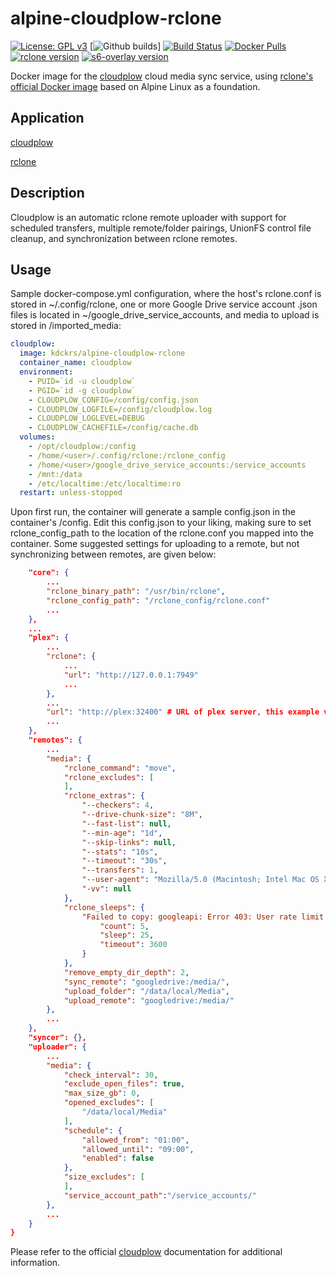 # alpine-cloudplow-rclone

[![License: GPL v3](https://img.shields.io/badge/License-GPL%203-blue.svg?style=flat-square)](https://github.com/kdckrs/alpine-cloudplow-rclone/blob/main/LICENSE) [![Github builds](https://img.shields.io/github/workflow/status/kdckrs/alpine-cloudplow-rclone/Rebuild%20with%20upstream%20updates?label=GitHub%20builds)]
[![Build Status](https://github.com/kdckrs/alpine-cloudplow-rclone/workflows/Build/badge.svg)](https://github.com/kdckrs/alpine-cloudplow-rclone/actions)
[![Docker Pulls](https://img.shields.io/docker/pulls/kdckrs/alpine-cloudplow-rclone)](https://hub.docker.com/r/kdckrs/alpine-cloudplow-rclone)
[![rclone version](https://img.shields.io/github/v/release/rclone/rclone?label=rclone%20version)](https://hub.docker.com/r/rclone/rclone)
[![s6-overlay version](https://img.shields.io/github/v/release/just-containers/s6-overlay?label=s6-overlay%20version)](https://github.com/just-containers/s6-overlay)

Docker image for the [cloudplow](https://github.com/l3uddz/cloudplow) cloud media sync service, using [rclone's official Docker image](https://hub.docker.com/r/rclone/rclone) based on Alpine Linux as a foundation.

## Application

[cloudplow](https://github.com/l3uddz/cloudplow)

[rclone](https://github.com/rclone/rclone)

## Description

Cloudplow is an automatic rclone remote uploader with support for scheduled transfers, multiple remote/folder pairings, UnionFS control file cleanup, and synchronization between rclone remotes.

## Usage

Sample docker-compose.yml configuration, where the host's rclone.conf is stored in ~/.config/rclone, one or more Google Drive service account .json files is located in ~/google_drive_service_accounts, and media to upload is stored in /imported_media:

```yaml
cloudplow:
  image: kdckrs/alpine-cloudplow-rclone
  container_name: cloudplow
  environment:
    - PUID=`id -u cloudplow`
    - PGID=`id -g cloudplow`
    - CLOUDPLOW_CONFIG=/config/config.json
    - CLOUDPLOW_LOGFILE=/config/cloudplow.log
    - CLOUDPLOW_LOGLEVEL=DEBUG
    - CLOUDPLOW_CACHEFILE=/config/cache.db
  volumes:
    - /opt/cloudplow:/config
    - /home/<user>/.config/rclone:/rclone_config
    - /home/<user>/google_drive_service_accounts:/service_accounts
    - /mnt:/data
    - /etc/localtime:/etc/localtime:ro
  restart: unless-stopped
```

Upon first run, the container will generate a sample config.json in the container's /config. Edit this config.json to your liking, making sure to set rclone_config_path to the location of the rclone.conf you mapped into the container. Some suggested settings for uploading to a remote, but not synchronizing between remotes, are given below:

```json
    "core": {
        ...
        "rclone_binary_path": "/usr/bin/rclone",
        "rclone_config_path": "/rclone_config/rclone.conf"
        ...
    },
    ...
    "plex": {
        ...
        "rclone": {
            ...
            "url": "http://127.0.0.1:7949"
            ...
        },
        ...
        "url": "http://plex:32400" # URL of plex server, this example value specifies a Plex Docker container running on the same host.
        ...
    },
    "remotes": {
        ...
        "media": {
            "rclone_command": "move",
            "rclone_excludes": [
            ],
            "rclone_extras": {
                "--checkers": 4,
                "--drive-chunk-size": "8M",
                "--fast-list": null,
                "--min-age": "1d",
                "--skip-links": null,
                "--stats": "10s",
                "--timeout": "30s",
                "--transfers": 1,
                "--user-agent": "Mozilla/5.0 (Macintosh; Intel Mac OS X 10_14_4) AppleWebKit/537.36 (KHTML, like Gecko) Chrome/74.0.3729.131 Safari/537.36",
                "-vv": null
            },
            "rclone_sleeps": {
                "Failed to copy: googleapi: Error 403: User rate limit exceeded": {
                    "count": 5,
                    "sleep": 25,
                    "timeout": 3600
                }
            },
            "remove_empty_dir_depth": 2,
            "sync_remote": "googledrive:/media/",
            "upload_folder": "/data/local/Media",
            "upload_remote": "googledrive:/media/"
        },
        ...
    },
    "syncer": {},
    "uploader": {
        ...
        "media": {
            "check_interval": 30,
            "exclude_open_files": true,
            "max_size_gb": 0,
            "opened_excludes": [
                "/data/local/Media"
            ],
            "schedule": {
                "allowed_from": "01:00",
                "allowed_until": "09:00",
                "enabled": false
            },
            "size_excludes": [
            ],
            "service_account_path":"/service_accounts/"
        },
        ...
    }
}
```

Please refer to the official [cloudplow](https://github.com/l3uddz/cloudplow) documentation for additional information.
